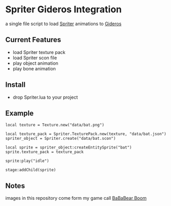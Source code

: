 # Spriter Gideros Integration

a single file script to load [Spriter](http://www.brashmonkey.com) animations to [Gideros](http://giderosmobile.com)

## Current Features

* load Spriter texture pack
* load Spriter scon file
* play object animation
* play bone animation

## Install

* drop Spriter.lua to your project

## Example

    local texture = Texture.new("data/bat.png")

    local texture_pack = Spriter.TexturePack.new(texture, "data/bat.json")
    spriter_object = Spriter.create("data/bat.scon")

    local sprite = spriter_object:createEntitySprite("bat")
    sprite.texture_pack = texture_pack
 
    sprite:play("idle")
 
    stage:addChild(sprite)

## Notes
images in this repository come form my game call [BaBaBear Boom](https://itunes.apple.com/app/bababear-boom/id702178407)